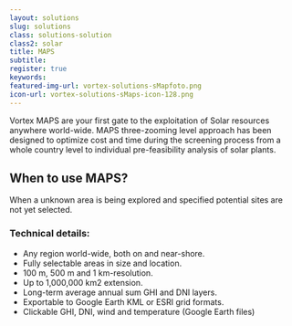 ```yaml
---
layout: solutions
slug: solutions
class: solutions-solution
class2: solar
title: MAPS
subtitle: 
register: true
keywords:
featured-img-url: vortex-solutions-sMapfoto.png
icon-url: vortex-solutions-sMaps-icon-128.png
---
```


<p class="lead">Vortex MAPS are your first gate to the exploitation of Solar resources anywhere world-wide. MAPS three-zooming level approach has been designed to optimize cost and time during the screening process from a whole country level to individual pre-feasibility analysis of solar plants.</p>

## When to use MAPS?

When a unknown area is being explored and specified potential sites are not yet selected.

### Technical details:

- Any region world-wide, both on and near-shore.
- Fully selectable areas in size and location.
- 100 m, 500 m and 1 km-resolution.
- Up to 1,000,000 km2 extension.
- Long-term average annual sum GHI and DNI layers.
- Exportable to Google Earth KML or ESRI grid formats.
- Clickable GHI, DNI, wind and temperature (Google Earth files)
